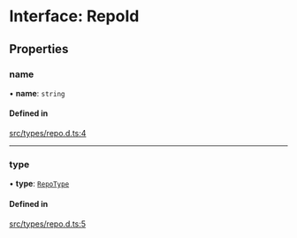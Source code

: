 # Interface: RepoId

## Properties

### name

• **name**: `string`

#### Defined in

[src/types/repo.d.ts:4](https://github.com/huggingface/huggingface.js/blob/main/packages/hub/src/types/repo.d.ts#L4)

___

### type

• **type**: [`RepoType`](../modules.md#repotype)

#### Defined in

[src/types/repo.d.ts:5](https://github.com/huggingface/huggingface.js/blob/main/packages/hub/src/types/repo.d.ts#L5)
